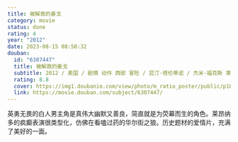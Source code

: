 ```yaml
---
title: 被解救的姜戈
category: movie
status: done
rating: 4
year: "2012"
date: 2023-08-15 08:58:32
douban:
  id: "6307447"
  title: 被解救的姜戈
  subtitle: 2012 / 美国 / 剧情 动作 西部 冒险 / 昆汀·塔伦蒂诺 / 杰米·福克斯 莱昂纳多·迪卡普里奥
  rating: 8.8
  cover: https://img1.doubanio.com/view/photo/m_ratio_poster/public/p1800813767.jpg
  link: https://movie.douban.com/subject/6307447/
---
```


英勇无畏的白人男主角是真伟大幽默又善良，简直就是为荧幕而生的角色。莱昂纳多的疯癫表演很类型化，仿佛在看嗑过药的华尔街之狼。历史题材的爱情片，充满了美好的一面。
